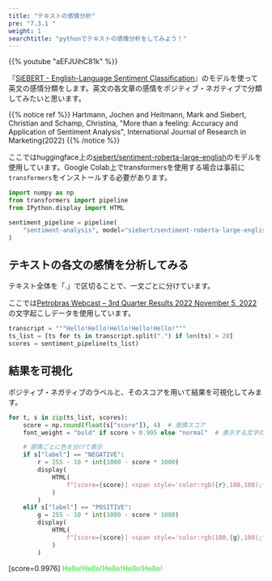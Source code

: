 ```yaml
---
title: "テキストの感情分析"
pre: "7.3.1 "
weight: 1
searchtitle: "pythonでテキストの感情分析をしてみよう！"
---
```


{{% youtube "aEFJUihC81k" %}}

『[SiEBERT - English-Language Sentiment Classification](https://www.sciencedirect.com/science/article/pii/S0167811622000477?via%3Dihub)』のモデルを使って英文の感情分類をします。英文の各文章の感情をポジティブ・ネガティブで分類してみたいと思います。

{{% notice ref %}}
Hartmann, Jochen and Heitmann, Mark and Siebert, Christian and Schamp, Christina,
"More than a feeling: Accuracy and Application of Sentiment Analysis", International Journal of Research in Marketing(2022)
{{% /notice %}}

ここではhuggingface上の[siebert/sentiment-roberta-large-english](https://huggingface.co/siebert/sentiment-roberta-large-english?text=I+like+you.+I+love+you)のモデルを使用しています。Google Colab上でtransformersを使用する場合は事前に`transformers`をインストールする必要があります。

```python
import numpy as np
from transformers import pipeline
from IPython.display import HTML

sentiment_pipeline = pipeline(
    "sentiment-analysis", model="siebert/sentiment-roberta-large-english"
)
```

## テキストの各文の感情を分析してみる

テキスト全体を「.」で区切ることで、一文ごとに分けています。

ここでは[Petrobras Webcast – 3rd Quarter Results 2022 November 5, 2022](https://www.investidorpetrobras.com.br/en/results-and-announcements/results-center/)の文字起こしデータを使用しています。


```python
transcript = """Hello!Hello!Hello!Hello!Hello!"""
ts_list = [ts for ts in transcript.split(".") if len(ts) > 20]
scores = sentiment_pipeline(ts_list)
```

## 結果を可視化

ポジティブ・ネガティブのラベルと、そのスコアを用いて結果を可視化してみます。


```python
for t, s in zip(ts_list, scores):
    score = np.round(float(s["score"]), 4)  # 感情スコア
    font_weight = "bold" if score > 0.995 else "normal"  # 表示する文字の太さ

    # 感情ごとに色を分けて表示
    if s["label"] == "NEGATIVE":
        r = 255 - 10 * int(1000 - score * 1000)
        display(
            HTML(
                f"[score={score}] <span style='color:rgb({r},100,100);font-weight:{font_weight};'>{t}</span>"
            )
        )
    elif s["label"] == "POSITIVE":
        g = 255 - 10 * int(1000 - score * 1000)
        display(
            HTML(
                f"[score={score}] <span style='color:rgb(100,{g},100);font-weight:{font_weight};'>{t}</span>"
            )
        )
```


[score=0.9976] <span style='color:rgb(100,235,100);font-weight:bold;'>Hello!Hello!Hello!Hello!Hello!</span>

